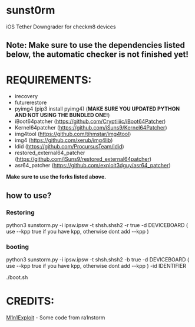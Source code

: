 # sunst0rm
iOS Tether Downgrader for checkm8 devices

## Note: Make sure to use the dependencies listed below, the automatic checker is not finished yet!

# REQUIREMENTS:
- irecovery
- futurerestore
- pyimg4 (pip3 install pyimg4) (**MAKE SURE YOU UPDATED PYTHON AND NOT USING THE BUNDLED ONE!**)
- iBoot64patcher (https://github.com/Cryptiiiic/iBoot64Patcher)
- Kernel64patcher (https://github.com/iSuns9/Kernel64Patcher)
- img4tool (https://github.com/tihmstar/img4tool)
- img4 (https://github.com/xerub/img4lib)
- ldid (https://github.com/ProcursusTeam/ldid)
- restored_external64_patcher (https://github.com/iSuns9/restored_external64patcher)
- asr64_patcher (https://github.com/exploit3dguy/asr64_patcher)

**Make sure to use the forks listed above.**

## how to use?
### Restoring
python3 sunstorm.py -i ipsw.ipsw -t shsh.shsh2 -r true -d DEVICEBOARD ( use --kpp true if you have kpp, otherwise dont add --kpp )

### booting
python3 sunstorm.py -i ipsw.ipsw -t shsh.shsh2 -b true -d DEVICEBOARD ( use --kpp true if you have kpp, otherwise dont add --kpp ) -id IDENTIFIER

./boot.sh

# CREDITS:
[M1n1Exploit](https://github.com/Mini-Exploit) - Some code from ra1nstorm
